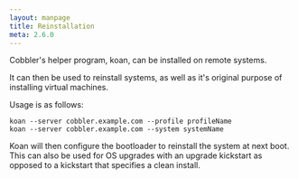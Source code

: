 ```yaml
---
layout: manpage
title: Reinstallation
meta: 2.6.0
---
```


<p>Cobbler's helper program, koan, can be installed on remote systems.</p>

<p>It can then be used to reinstall systems, as well as it's original purpose of installing virtual machines.</p>

<p>Usage is as follows:</p>

<pre><code>koan --server cobbler.example.com --profile profileName
koan --server cobbler.example.com --system systemName
</code></pre>

<p>Koan will then configure the bootloader to reinstall the system at next boot.  This can also be used for OS upgrades with an upgrade kickstart as opposed to a kickstart that specifies a clean install.</p>

